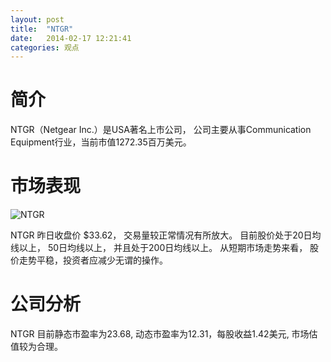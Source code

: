 ```yaml
---
layout: post
title:  "NTGR"
date:   2014-02-17 12:21:41
categories: 观点
---
```


# 简介
NTGR（Netgear Inc.）是USA著名上市公司，
公司主要从事Communication Equipment行业，当前市值1272.35百万美元。

# 市场表现

![NTGR](http://finviz.com/chart.ashx?t=NTGR&ty=c&ta=1&p=d&s=l)

NTGR 昨日收盘价 $33.62，
交易量较正常情况有所放大。
目前股价处于20日均线以上，
50日均线以上，
并且处于200日均线以上。
从短期市场走势来看，
股价走势平稳，投资者应减少无谓的操作。

# 公司分析
NTGR 目前静态市盈率为23.68, 动态市盈率为12.31，每股收益1.42美元,
市场估值较为合理。
